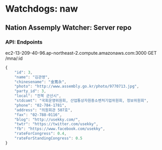 # Watchdogs: naw

## Nation Assemply Watcher: Server repo

### API: Endpoints

ec2-13-209-40-96.ap-northeast-2.compute.amazonaws.com:3000
GET /mna/:id
```javascript
{
    "id": 3,
    "name": "김관영",
    "chinesename": "金寬永",
    "photo": "http://www.assembly.go.kr/photo/9770713.jpg",
    "party_id": 3,
    "local": "전북 군산시",
    "stdcomt": "국회운영위원회, 산업통상자원중소벤처기업위원회, 정보위원회",
    "phone": "02-784-1781",
    "address": "의원회관 507호",
    "fax": "02-788-0116",
    "blog": "http://usekky.com/",
    "twtr": "https://twitter.com/usekky",
    "fb": "https://www.facebook.com/usekky",
    "rateForCongress": 0.4,
    "rateForStandingCongress": 0.5
}
```